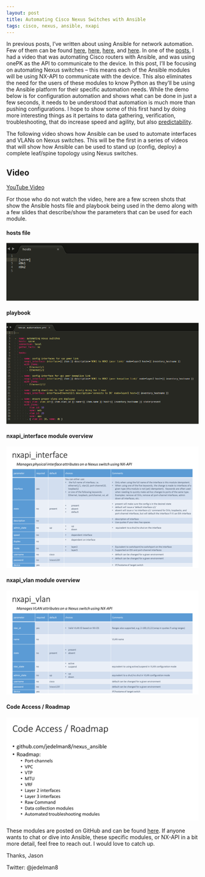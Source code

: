 ```yaml
---
layout: post
title: Automating Cisco Nexus Switches with Ansible
tags: cisco, nexus, ansible, nxapi
---
```


In previous posts, I’ve written about using Ansible for network automation.  Few of them can be found [here][1], [here][2], [here][3], and [here][4].  In one of the [posts][5], I had a video that was automating Cisco routers with Ansible, and was using onePK as the API to communicate to the device.  In this post, I’ll be focusing on automating Nexus switches – this means each of the Ansible modules will be using NX-API to communicate with the device.  This also eliminates the need for the users of these modules to know Python as they’ll be using the Ansible platform for their specific automation needs.
While the demo below is for configuration automation and shows what can be done in just a few seconds, it needs to be understood that automation is much more than pushing configurations.  I hope to show some of this first hand by doing more interesting things as it pertains to data gathering, verification, troubleshooting, that do increase speed and agility, but also [predictability][6].

[1]: /home/ansible-for-networking
[2]: /home/demo-using-ansible-for-network-automation
[3]: /home/giving-a-monkey-a-loaded-gun
[4]: /home/leveraging-cisco-nx-api-with-ansible-to-make-your-life-easier
[5]: /home/demo-using-ansible-for-network-automation
[6]: http://keepingitclassless.net/2014/12/automation-isnt-just-speed/

The following video shows how Ansible can be used to automate interfaces and VLANs on Nexus switches.   This will be the first in a series of videos that will show how Ansible can be used to stand up (config, deploy) a complete leaf/spine topology using Nexus switches.

## Video
[YouTube Video](https://www.youtube.com/watch?v=CvrcLO8y07o)

For those who do not watch the video, here are a few screen shots that show the Ansible hosts file and playbook being used in the demo along with a few slides that describe/show the parameters that can be used for each module.

#### hosts file

![nx1](/img/nx1.png)

#### playbook

![nx2](/img/nx2.png)

#### nxapi_interface module overview

![nx3](/img/nx3.png)

#### nxapi_vlan module overview

![nx4](/img/nx4.png)

#### Code Access / Roadmap

![nx5](/img/nx5.png)

These modules are posted on GitHub and can be found [here](https://github.com/jedelman8/nexus_ansible).  If anyone wants to chat or dive into Ansible, these specific modules, or NX-API in a bit more detail, feel free to reach out.  I would love to catch up.

Thanks,
Jason

Twitter: @jedelman8
